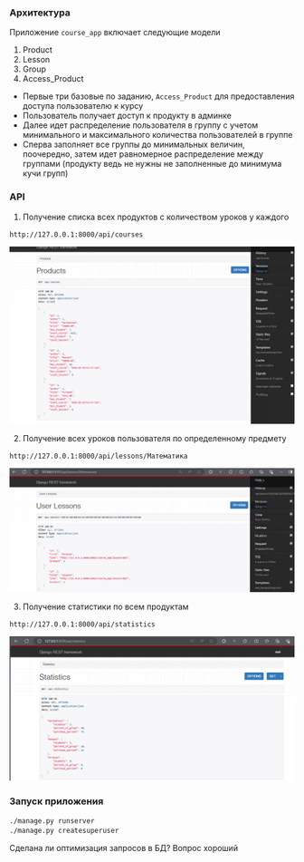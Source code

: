 ### Архитектура
Приложение `course_app` включает следующие модели 
1. Product
2. Lesson
3. Group
4. Access_Product

- Первые три базовые по заданию, `Access_Product` для предоставления доступа пользователю к курсу
- Пользователь получает доступ к продукту в админке
- Далее идет распределение пользователя в группу с учетом минимального и максимального количества пользователей в группе
- Сперва заполняет все группы до минимальных величин, поочередно, затем идет равномерное распределение между группами
  (продукту ведь не нужны не заполненные до минимума кучи групп)


### API 
1. Получение списка всех продуктов с количеством уроков у каждого

```
http://127.0.0.1:8000/api/courses
```
![img.png](img.png)

2. Получение всех уроков пользователя по определенному предмету
```
http://127.0.0.1:8000/api/lessons/Математика
```
![img_1.png](img_1.png)

3. Получение статистики по всем продуктам
```
http://127.0.0.1:8000/api/statistics
```
![img_2.png](img_2.png)

### Запуск приложения

```bash
./manage.py runserver
./manage.py createsuperuser
```

Сделана ли оптимизация запросов в БД? Вопрос хороший
